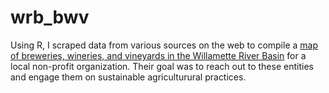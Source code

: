 # wrb_bwv
Using R, I scraped data from various sources on the web to compile a [map of breweries, wineries, and vineyards in the Willamette River Basin](https://jhiester.shinyapps.io/wrb_bwv/) for a local non-profit organization. Their goal was to reach out to these entities and engage them on sustainable agriculturural practices.
